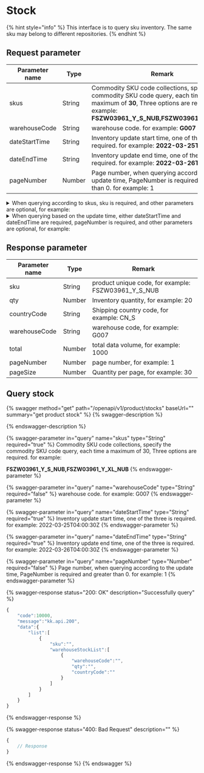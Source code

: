 # Stock

{% hint style="info" %}
This interface is to query sku inventory. The same sku may belong to different repositories.
{% endhint %}

## Request parameter

| Parameter name | Type   | Remark                                                                                                                                                                                       |
| -------------- | ------ | -------------------------------------------------------------------------------------------------------------------------------------------------------------------------------------------- |
| skus           | String | Commodity SKU code collections, specify the commodity SKU code query, each time a maximum of **30**, Three options are required. for example: **FSZW03961\_Y\_S\_NUB,FSZW03961\_Y\_XL\_NUB** |
| warehouseCode  | String | warehouse code. for example: **G007**                                                                                                                                                        |
| dateStartTime  | String | Inventory update start time, one of the three is required. for example: **2022-03-25T04:00:30Z**                                                                                             |
| dateEndTime    | String | Inventory update end time, one of the three is required. for example: **2022-03-26T04:00:30Z**                                                                                               |
| pageNumber     | Number | Page number, when querying according to the update time, PageNumber is required and greater than 0. for example: 1                                                                           |

<details>

<summary>When querying according to skus, sku is required, and other parameters are optional, for example:</summary>

[https://developer.kakaclo.com/openapi/v1/product/stocks?skus=FSZW03961\_Y\_S\_NUB](https://test-developer.kakaclo.com/openapi/v1/product/stocks?skus=FSZW03961\_Y\_S\_NUB)

</details>

<details>

<summary>When querying based on the update time, either dateStartTime and dateEndTime are required, pageNumber is required, and other parameters are optional, for example:</summary>

[https://developer.kakaclo.com/openapi/v1/product/stocks?dateStartTime=2022-08-01T00:00:00Z\&pageNumber=1\&dateEndTime=2022-08-02T00:00:00Z](https://test-developer.kakaclo.com/openapi/v1/product/stocks?dateStartTime=2022-08-01T00:00:00Z\&pageNumber=1\&dateEndTime=2022-08-02T00:00:00Z)

</details>

## Response parameter

| Parameter name | Type   | Remark                                                 |
| -------------- | ------ | ------------------------------------------------------ |
| sku            | String | product unique code, for example: FSZW03961\_Y\_S\_NUB |
| qty            | Number | Inventory quantity, for example: 20                    |
| countryCode    | String | Shipping country code, for example: CN\_S              |
| warehouseCode  | String | warehouse code, for example: G007                      |
| total          | Number | total data volume, for example: 1000                   |
| pageNumber     | Number | page number, for example: 1                            |
| pageSize       | Number | Quantity per page, for example: 30                     |

## Query stock

{% swagger method="get" path="/openapi/v1/product/stocks" baseUrl="" summary="get product stock" %}
{% swagger-description %}

{% endswagger-description %}

{% swagger-parameter in="query" name="skus" type="String" required="true" %}
Commodity SKU code collections, specify the commodity SKU code query, each time a maximum of 30, Three options are required. for example:

**FSZW03961\_Y\_S\_NUB,FSZW03961\_Y\_XL\_NUB**
{% endswagger-parameter %}

{% swagger-parameter in="query" name="warehouseCode" type="String" required="false" %}
warehouse code. for example: G007
{% endswagger-parameter %}

{% swagger-parameter in="query" name="dateStartTime" type="String" required="true" %}
Inventory update start time, one of the three is required. for example: 2022-03-25T04:00:30Z
{% endswagger-parameter %}

{% swagger-parameter in="query" name="dateEndTime" type="String" required="true" %}
Inventory update end time, one of the three is required. for example: 2022-03-26T04:00:30Z
{% endswagger-parameter %}

{% swagger-parameter in="query" name="pageNumber" type="Number" required="false" %}
Page number, when querying according to the update time, PageNumber is required and greater than 0. for example: 1
{% endswagger-parameter %}

{% swagger-response status="200: OK" description="Successfully query" %}
```javascript
{
    "code":10000,
    "message":"kk.api.200",
    "data":{
        "list":[
            {
                "sku":"",
                "warehouseStockList":[
                    {
                        "warehouseCode":"",
                        "qty":"",
                        "countryCode":""
                    }
                ]
            }
        ]
    }
}
```
{% endswagger-response %}

{% swagger-response status="400: Bad Request" description="" %}
```javascript
{
    // Response
}
```
{% endswagger-response %}
{% endswagger %}

